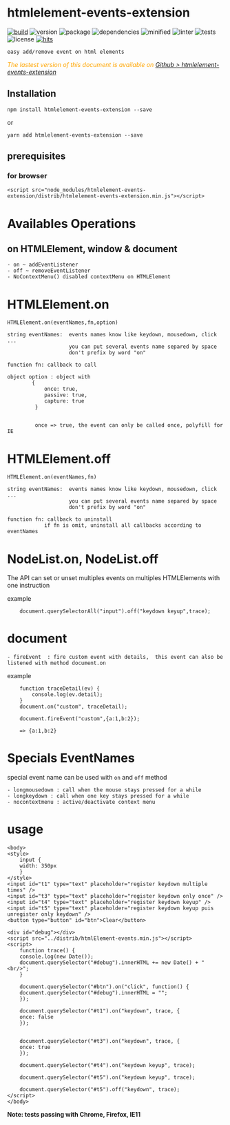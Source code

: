 # htmlelement-events-extension

<div style="display:inline">

[![build](https://travis-ci.org/Sylvain59650/htmlelement-events-extension.png?branch=master)](https://travis-ci.org/Sylvain59650/htmlelement-events-extension)
![version](https://img.shields.io/npm/v/htmlelement-events-extension.svg)
![package](https://img.shields.io/github/package-json/v/Sylvain59650/htmlelement-events-extension.svg)
![dependencies](https://img.shields.io/david/Sylvain59650/htmlelement-events-extension.svg)
![minified](https://img.shields.io/bundlephobia/min/htmlelement-events-extension.svg)
![linter](https://img.shields.io/badge/eslint-ok-blue.svg)
![tests](https://img.shields.io/badge/tests-passing-brightgreen.svg)
![license](https://img.shields.io/npm/l/htmlelement-events-extension.svg)
[![hits](http://hits.dwyl.com/Sylvain59650/htmlelement-events-extension.svg)](http://hits.dwyl.com/Sylvain59650/htmlelement-events-extension)
</div>

    easy add/remove event on html elements

 <div class="Note" style="color:orange;font-style:italic">
 
  The lastest version of this document is available on [Github > htmlelement-events-extension](https://github.com/Sylvain59650/htmlelement-events-extension/tree/master/README.md)
</div>


## Installation

    npm install htmlelement-events-extension --save

or

    yarn add htmlelement-events-extension --save


## prerequisites

### for browser

 
    <script src="node_modules/htmlelement-events-extension/distrib/htmlelement-events-extension.min.js"></script>



# Availables Operations

## on HTMLElement, window & document
    - on ~ addEventListener
    - off ~ removeEventListener
    - NoContextMenu() disabled contextMenu on HTMLElement

# HTMLElement.on

    HTMLElement.on(eventNames,fn,option)

    string eventNames:  events names know like keydown, mousedown, click ...
                        you can put several events name separed by space
                        don't prefix by word "on"

    function fn: callback to call

    object option : object with
            {
                once: true,
                passive: true,
                capture: true
             }


             once => true, the event can only be called once, polyfill for IE 

# HTMLElement.off

    HTMLElement.on(eventNames,fn)

    string eventNames:  events names know like keydown, mousedown, click ...
                        you can put several events name separed by space
                        don't prefix by word "on"

    function fn: callback to uninstall
                if fn is omit, uninstall all callbacks according to eventNames

# NodeList.on, NodeList.off
   The API can set or unset multiples events on multiples HTMLElements with one instruction

example

        document.querySelectorAll("input").off("keydown keyup",trace);


# document
    - fireEvent  : fire custom event with details,  this event can also be listened with method document.on

example

        function traceDetail(ev) {
            console.log(ev.detail);
        }
        document.on("custom", traceDetail);

        document.fireEvent("custom",{a:1,b:2});

        => {a:1,b:2}

# Specials EventNames
  special event name can be used with <code>on</code> and <code>off</code> method

    - longmousedown : call when the mouse stays pressed for a while
    - longkeydown : call when one key stays pressed for a while
    - nocontextmenu : active/deactivate context menu

# usage

    <body>
    <style>
        input {
        width: 350px
        }
    </style>
    <input id="t1" type="text" placeholder="register keydown multiple times" />
    <input id="t3" type="text" placeholder="register keydown only once" />
    <input id="t4" type="text" placeholder="register keydown keyup" />
    <input id="t5" type="text" placeholder="register keydown keyup puis unregister only keydown" />
    <button type="button" id="btn">Clear</button>

    <div id="debug"></div>
    <script src="../distrib/htmlElement-events.min.js"></script>
    <script>
        function trace() {
        console.log(new Date());
        document.querySelector("#debug").innerHTML += new Date() + "<br/>";
        }

        document.querySelector("#btn").on("click", function() {
        document.querySelector("#debug").innerHTML = "";
        });

        document.querySelector("#t1").on("keydown", trace, {
        once: false
        });


        document.querySelector("#t3").on("keydown", trace, {
        once: true
        });

        document.querySelector("#t4").on("keydown keyup", trace);

        document.querySelector("#t5").on("keydown keyup", trace);

        document.querySelector("#t5").off("keydown", trace);
    </script>
    </body>

**Note: tests passing with Chrome, Firefox, IE11**